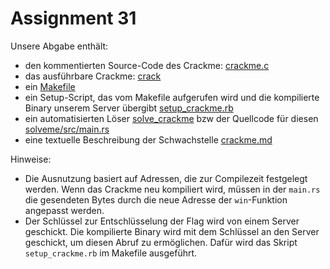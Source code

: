 # Assignment 31

Unsere Abgabe enthält:

  - den kommentierten Source-Code des Crackme: [crackme.c](./crackme.c)
  - das ausführbare Crackme: [crack](./crack)
  - ein [Makefile](Makefile)
  - ein Setup-Script, das vom Makefile aufgerufen wird und die kompilierte Binary 
    unserem Server übergibt [setup_crackme.rb](./setup_crackme.rb)
  - ein automatisierten Löser [solve_crackme](./solve_crackme) bzw der Quellcode
    für diesen [solveme/src/main.rs](./solveme/src/main.rs)
  - eine textuelle Beschreibung der Schwachstelle [crackme.md](crackme.md)

Hinweise:
  - Die Ausnutzung basiert auf Adressen, die zur Compilezeit festgelegt werden. Wenn das Crackme neu kompiliert
      wird, müssen in der `main.rs` die gesendeten Bytes durch die neue Adresse der `win`-Funktion angepasst werden.
  - Der Schlüssel zur Entschlüsselung der Flag wird von einem Server geschickt. Die kompilierte Binary wird mit
      dem Schlüssel an den Server geschickt, um diesen Abruf zu ermöglichen. Dafür wird das Skript `setup_crackme.rb`
      im Makefile ausgeführt.